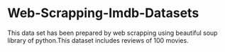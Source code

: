 # Web-Scrapping-Imdb-Datasets
This data set has been prepared by web scrapping using beautiful soup library of python.This dataset includes reviews of 100 movies.
